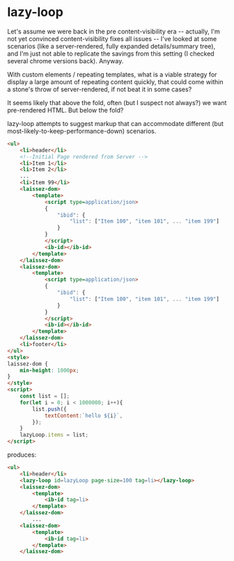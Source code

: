 # lazy-loop

Let's assume we were back in the pre content-visibility era -- actually, I'm not yet convinced content-visibility fixes all issues -- I've looked at some scenarios (like a server-rendered, fully expanded details/summary tree), and I'm just not able to replicate the savings from this setting (I checked several chrome versions back).  Anyway.  

With custom elements / repeating templates, what is a viable strategy for display a large amount of repeating content quickly, that could come within a stone's throw of server-rendered, if not beat it in some cases?

It seems likely that above the fold, often (but I suspect not always?) we want pre-rendered HTML.  But below the fold?

lazy-loop attempts to suggest markup that can accommodate different (but most-likely-to-keep-performance-down) scenarios.

```html
<ul>
    <li>header</li>
    <!--Initial Page rendered from Server -->
    <li>Item 1</li>
    <li>Item 2</li>
    ...
    <li>Item 99</li>
    <laissez-dom>
        <template>
            <script type=application/json>
            {
                "ibid": {
                    "list": ["Item 100", "item 101", ... "item 199"]
                }
            }
            </script>
            <ib-id></ib-id>
        </template>
    </laissez-dom>
    <laissez-dom>
        <template>
            <script type=application/json>
            {
                "ibid": {
                    "list": ["Item 100", "item 101", ... "item 199"]
                }
            }
            </script>
            <ib-id></ib-id>
        </template>
    </laissez-dom>
    <li>footer</li>
</ul>
<style>
laissez-dom {
    min-height: 1000px;
}
</style>
<script>
    const list = [];
    for(let i = 0; i < 1000000; i++){
        list.push({
            textContent:`hello ${i}`,
        });
    }
    lazyLoop.items = list;
</script>
```

produces:

```html
<ul>
    <li>header</li>
    <lazy-loop id=lazyLoop page-size=100 tag=li></lazy-loop>
    <laissez-dom>
        <template>
            <ib-id tag=li>
        </template>
    </laissez-dom>
        ...
    <laissez-dom>
        <template>
            <ib-id tag=li>
        </template>
    </laissez-dom>
```
